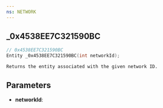 ```yaml
---
ns: NETWORK
---
```

## _0x4538EE7C321590BC

```c
// 0x4538EE7C321590BC
Entity _0x4538EE7C321590BC(int networkId);
```

```
Returns the entity associated with the given network ID.
```

## Parameters
* **networkId**:
